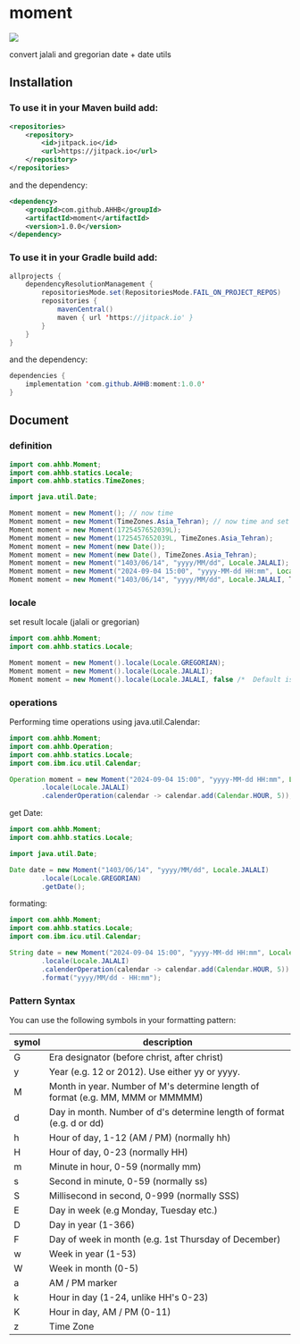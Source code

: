 # moment
[![](https://jitpack.io/v/AHHB/moment.svg)](https://jitpack.io/#AHHB/moment)

convert jalali and gregorian date + date utils

## Installation

### To use it in your Maven build add:

```xml
<repositories>
    <repository>
        <id>jitpack.io</id>
        <url>https://jitpack.io</url>
    </repository>
</repositories>
```

and the dependency:

```xml
<dependency>
    <groupId>com.github.AHHB</groupId>
    <artifactId>moment</artifactId>
    <version>1.0.0</version>
</dependency>
```

### To use it in your Gradle build add:

```java
allprojects {
    dependencyResolutionManagement {
        repositoriesMode.set(RepositoriesMode.FAIL_ON_PROJECT_REPOS)
        repositories {
            mavenCentral()
            maven { url 'https://jitpack.io' }
        }
    }
}
```

and the dependency:

```java
dependencies {
    implementation 'com.github.AHHB:moment:1.0.0'
}
```

## Document

### definition

```java
import com.ahhb.Moment;
import com.ahhb.statics.Locale;
import com.ahhb.statics.TimeZones;

import java.util.Date;

Moment moment = new Moment(); // now time
Moment moment = new Moment(TimeZones.Asia_Tehran); // now time and set time zone
Moment moment = new Moment(1725457652039L);
Moment moment = new Moment(1725457652039L, TimeZones.Asia_Tehran);
Moment moment = new Moment(new Date());
Moment moment = new Moment(new Date(), TimeZones.Asia_Tehran);
Moment moment = new Moment("1403/06/14", "yyyy/MM/dd", Locale.JALALI);
Moment moment = new Moment("2024-09-04 15:00", "yyyy-MM-dd HH:mm", Locale.GREGORIAN);
Moment moment = new Moment("1403/06/14", "yyyy/MM/dd", Locale.JALALI, TimeZones.Asia_Tehran);
```

### locale

set result locale (jalali or gregorian)

```java
import com.ahhb.Moment;
import com.ahhb.statics.Locale;

Moment moment = new Moment().locale(Locale.GREGORIAN);
Moment moment = new Moment().locale(Locale.JALALI);
Moment moment = new Moment().locale(Locale.JALALI, false /*  Default is true. When true, the result of 'format()' is a Persian number. */);
```

### operations

Performing time operations using java.util.Calendar:

```java
import com.ahhb.Moment;
import com.ahhb.Operation;
import com.ahhb.statics.Locale;
import com.ibm.icu.util.Calendar;

Operation moment = new Moment("2024-09-04 15:00", "yyyy-MM-dd HH:mm", Locale.GREGORIAN)
        .locale(Locale.JALALI)
        .calenderOperation(calendar -> calendar.add(Calendar.HOUR, 5));
```

get Date:

```java
import com.ahhb.Moment;
import com.ahhb.statics.Locale;

import java.util.Date;

Date date = new Moment("1403/06/14", "yyyy/MM/dd", Locale.JALALI)
        .locale(Locale.GREGORIAN)
        .getDate();

```

formating:

```java
import com.ahhb.Moment;
import com.ahhb.statics.Locale;
import com.ibm.icu.util.Calendar;

String date = new Moment("2024-09-04 15:00", "yyyy-MM-dd HH:mm", Locale.GREGORIAN)
        .locale(Locale.JALALI)
        .calenderOperation(calendar -> calendar.add(Calendar.HOUR, 5))
        .format("yyyy/MM/dd - HH:mm");
```

### Pattern Syntax

You can use the following symbols in your formatting pattern:

| symol | description                                                                     |
|-------|---------------------------------------------------------------------------------|
| G     | Era designator (before christ, after christ)                                    |
| y     | Year (e.g. 12 or 2012). Use either yy or yyyy.                                  |
| M     | Month in year. Number of M's determine length of format (e.g. MM, MMM or MMMMM) |
| d     | Day in month. Number of d's determine length of format (e.g. d or dd)           |
| h     | Hour of day, 1-12 (AM / PM) (normally hh)                                       |
| H     | Hour of day, 0-23 (normally HH)                                                 |
| m     | Minute in hour, 0-59 (normally mm)                                              |
| s     | Second in minute, 0-59 (normally ss)                                            |
| S     | Millisecond in second, 0-999 (normally SSS)                                     |
| E     | Day in week (e.g Monday, Tuesday etc.)                                          |
| D     | Day in year (1-366)                                                             |
| F     | Day of week in month (e.g. 1st Thursday of December)                            |
| w     | Week in year (1-53)                                                             |
| W     | Week in month (0-5)                                                             |
| a     | AM / PM marker                                                                  |
| k     | Hour in day (1-24, unlike HH's 0-23)                                            |
| K     | Hour in day, AM / PM (0-11)                                                     |
| z     | Time Zone                                                                       |

